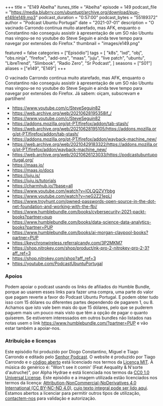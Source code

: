 +++
title = "E149 Abelha"
itunes_title = "Abelha"
episode = 149
podcast_file = "https://media.blubrry.com/ubuntupt/archive.org/download/pup-e149/e149.mp3"
podcast_duration = "0:57:00"
podcast_bytes = "55189372"
author = "Podcast Ubuntu Portugal"
date = "2021-07-01"
description = "O vacinado Carrondo continua muito atarefado, mas AFK, enquanto o Constantino não conseguiu assistir à apresentação de um SO não Ubuntu mas vingou-se no youtube do Steve Seguin e ainda teve tempo para navegar por extensões do Firefox."
thumbnail = "images/e149.png"

featured = false
categories = ["Episódio"]
tags = [
  "k8s",
  "lxd",
  "obj",
  "obs.ninja",
  "firefox",
  "add-ons",
  "maas",
  "juju",
  "live patch",
  "ubuntu",
  "LibreTrend",
  "Slimbook",
  "Radio Zero",
  "Sr Podcast",
]
seasons = ["S01"]
aliases = ["e149", "E149"]
+++

O vacinado Carrondo continua muito atarefado, mas AFK, enquanto o Constantino não conseguiu assistir à apresentação de um SO não Ubuntu mas vingou-se no youtube do Steve Seguin e ainda teve tempo para navegar por extensões do Firefox.
Já sabem: oiçam, subscrevam e partilhem!

* https://www.youtube.com/c/SteveSeguin82
* https://web.archive.org/web/20210628195358if_/
* https://www.youtube.com/c/SteveSeguin82
* https://addons.mozilla.org/pt-PT/firefox/addon/tab-stash/
* https://web.archive.org/web/20210628195105/https://addons.mozilla.org/pt-PT/firefox/addon/tab-stash/
* https://addons.mozilla.org/pt-PT/firefox/addon/wayback-machine_new/
* https://web.archive.org/web/20210429183322/https://addons.mozilla.org/pt-PT/firefox/addon/wayback-machine_new/
* https://web.archive.org/web/20210626123033/https://podcastubuntuportugal.org/
* https://maas.io/
* https://maas.io/docs
* https://juju.is/
* https://juju.is/tutorials
* https://charmhub.io/?base=all
* https://www.youtube.com/watch?v=IOLQQZVYbbg
* https://www.youtube.com/watch?v=neG2Z21epLI
* https://www.troyhunt.com/pwned-passwords-open-source-in-the-dot-net-foundation-and-working-with-the-fbi/
* https://www.humblebundle.com/books/cybersecurity-2021-packt-books?partner=pup
* https://www.humblebundle.com/books/data-science-data-analytics-books?partner=PUP
* https://www.humblebundle.com/books/ai-morgan-claypool-books?partner=PUP
* https://keychronwireless.referralcandy.com/3P2MKM7
* https://shop.nitrokey.com/shop/product/nk-pro-2-nitrokey-pro-2-3?aff_ref=3
* https://shop.nitrokey.com/shop?aff_ref=3
* https://youtube.com/PodcastUbuntuPortugal



### Apoios
Podem apoiar o podcast usando os links de afiliados do Humble Bundle, porque ao usarem esses links para fazer uma compra, uma parte do valor que pagam reverte a favor do Podcast Ubuntu Portugal.
E podem obter tudo isso com 15 dólares ou diferentes partes dependendo de pagarem 1, ou 8.
Achamos que isto vale bem mais do que 15 dólares, pelo que se puderem paguem mais um pouco mais visto que têm a opção de pagar o quanto quiserem.
Se estiverem interessados em outros bundles não listados nas notas usem o link https://www.humblebundle.com/?partner=PUP e vão estar também a apoiar-nos.

### Atribuição e licenças
Este episódio foi produzido por Diogo Constantino, Miguel e Tiago Carrondo e editado pelo [Senhor Podcast](https://senhorpodcast.pt/).
O website é produzido por Tiago Carrondo e o [código aberto](https://gitlab.com/podcastubuntuportugal/website) está licenciado nos termos da [Licença MIT](https://gitlab.com/podcastubuntuportugal/website/main/LICENSE).
A música do genérico é: "Won't see it comin' (Feat Aequality & N'sorte d'autruche)", por Alpha Hydrae e está licenciada nos termos da [CC0 1.0 Universal License](https://creativecommons.org/publicdomain/zero/1.0/).
Este episódio e a imagem utilizada estão licenciados nos termos da licença: [Attribution-NonCommercial-NoDerivatives 4.0 International (CC BY-NC-ND 4.0)](https://creativecommons.org/licenses/by-nc-nd/4.0/), [cujo texto integral pode ser lido aqui](https://creativecommons.org/licenses/by-nc-nd/4.0/legalcode). Estamos abertos a licenciar para permitir outros tipos de utilização, [contactem-nos](https://podcastubuntuportugal.org/contactos) para validação e autorização.

